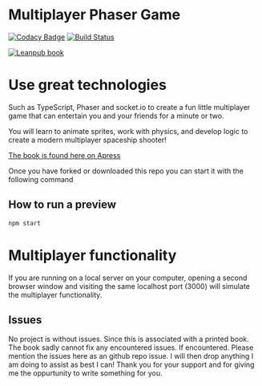 # Multiplayer Phaser Game

[![Codacy Badge](https://api.codacy.com/project/badge/Grade/b1f5cc255c5f40b4a1dcc6f0431447a5)](https://www.codacy.com/app/o.lodriguez/Multiplayer-Phaser-game?utm_source=github.com&utm_medium=referral&utm_content=code0wl/Multiplayer-Phaser-game&utm_campaign=badger)
[![Build Status](https://travis-ci.org/code0wl/Multiplayer-Phaser-game.svg?branch=develop)](https://travis-ci.org/code0wl/Multiplayer-Phaser-game)

[![Leanpub book](https://images-na.ssl-images-amazon.com/images/I/41rqssFcz6L._SX327_BO1,204,203,200_.jpg)](https://www.apress.com/gp/book/9781484242483)

# Use great technologies

Such as TypeScript, Phaser and socket.io to create a fun little multiplayer
game that can entertain you and your friends for a minute or two.

You will learn to animate sprites, work with physics, and develop logic to
create a modern multiplayer spaceship shooter!

[The book is found here on Apress](https://www.apress.com/gp/book/9781484242483)

Once you have forked or downloaded this repo you can start it with the following command

## How to run a preview

```bash
npm start
```

# Multiplayer functionality
If you are running on a local server on your computer, opening a second browser window and visiting the same localhost port (3000) will simulate the multiplayer functionality.

## Issues
No project is without issues. Since this is associated with a printed book. The book sadly cannot fix any encountered issues. If encountered. Please mention the issues here as an github repo issue. I will then drop anything I am doing to assist as best I can! Thank you for your support and for giving me the oppurtunity to write something for you.

